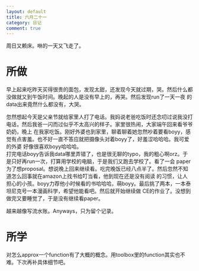 ```yaml
---
layout: default
title: 六月二十一
category: 日记
comment: true
---
```


周日又赖床。咻的一天又飞走了。

# 所做
早上起来吃昨天买得很贵的面包，发现太甜，还发现今天就过期，哭。然后什么都没做就又到午饭时间。晚起的人是没有早上的，再哭。然后发现run了一天一夜
的data出来竟然什么都没有，大哭。     

忽然想起今天是父亲节就给家里人打了电话。我妈说老爸吃饭时还念叨过说我没打电话，然后我爸一闪而过似乎不太高兴的样子。家里很热闹，大家端午回来看爷爷奶奶，晚上
在我家吃饭。刚好外婆也到家里，聊着聊着她忽然吵着要看boyy，感觉有点害羞。也不好一直不答应就把摄像头对着boyy了，好羞涩哈哈哈。我可爱的外婆
好像很喜欢boyy哈哈哈。   
打完电话boyy告诉我data哪里弄错了，也是很无聊的typo，我的粗心啊orz。于是只好再run一次，打算用学校的电脑，于是我们又跑去学校了。看了一会
paper为了想proposal。想说晚上回来继续看。吃完晚饭已经八点半了。然后忽然不知道怎么回事就在amazon上找书给叮当看，他到现在还是没有阅读
的习惯，让人担心的小孩。boyy力荐他小时候看的书哈哈哈，萌boyy。最后挑了两本，一本泰坦尼克号一本漫画科学，希望他能看吧。然后就开始继续做
CE的作业了。没想到做完又要睡觉了，于是没有继续看paper。   

越来越像写流水账。Anyways，只为留个记录。

# 所学
对怎么approx一个function有了大概的概念。用toolbox里的function其实也不难。下次再补具体细节吧。
